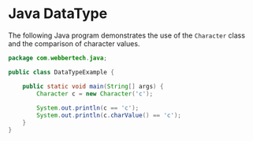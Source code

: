 # Java DataType

The following Java program demonstrates the use of the `Character` class and the comparison of character values.

```java
package com.webbertech.java;

public class DataTypeExample {

    public static void main(String[] args) {
        Character c = new Character('c');
        
        System.out.println(c == 'c');
        System.out.println(c.charValue() == 'c');
    }
}
```
